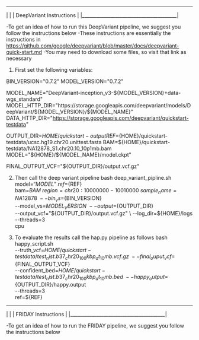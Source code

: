  ________________________________________
|                                        |
|    DeepVariant Instructions            |
|________________________________________|

-To get an idea of how to run this DeepVariant pipeline, we suggest you follow the instructions below
-These instructions are essentially the instructions in https://github.com/google/deepvariant/blob/master/docs/deepvariant-quick-start.md
-You may need to download some files, so visit that link as necessary


1. First set the following variables:

BIN_VERSION="0.7.2"
MODEL_VERSION="0.7.2"

MODEL_NAME="DeepVariant-inception_v3-${MODEL_VERSION}+data-wgs_standard"
MODEL_HTTP_DIR="https://storage.googleapis.com/deepvariant/models/DeepVariant/${MODEL_VERSION}/${MODEL_NAME}"
DATA_HTTP_DIR="https://storage.googleapis.com/deepvariant/quickstart-testdata"

OUTPUT_DIR=${HOME}/quickstart-output
REF=${HOME}/quickstart-testdata/ucsc.hg19.chr20.unittest.fasta
BAM=${HOME}/quickstart-testdata/NA12878_S1.chr20.10_10p1mb.bam
MODEL="${HOME}/${MODEL_NAME}/model.ckpt"

FINAL_OUTPUT_VCF="${OUTPUT_DIR}/output.vcf.gz"

2. Then call the deep variant pipeline
bash deep_variant_pipline.sh \
	model=“${MODEL}” \
	ref=${REF} \
	bam=${BAM} \
	region=chr20:10000000-10010000 \
	sample_name=NA12878 \
	--bin_vs=${BIN_VERSION} \
	--model_vs=${MODEL_VERSION} \
	--output=${OUTPUT_DIR} \
	--output_vcf="${OUTPUT_DIR}/output.vcf.gz" \
	--log_dir=${HOME}/logs \
	--threads=3 \
	cpu 

3. To evaluate the results call the hap.py pipeline as follows
bash happy_script.sh  \
	--truth_vcf=${HOME}/quickstart-testdata/test_nist.b37_chr20_100kbp_at_10mb.vcf.gz  \
	--final_ouput_vcf=${FINAL_OUTPUT_VCF}  \
	--confident_bed=${HOME}/quickstart-testdata/test_nist.b37_chr20_100kbp_at_10mb.bed  \
	--happy_output=${OUTPUT_DIR}/happy.output \
	--threads=3 \
	ref=${REF}  


 ________________________________________
|                                        |
|    FRIDAY Instructions                 |
|________________________________________|

-To get an idea of how to run the FRIDAY pipeline, we suggest you follow the instructions below


